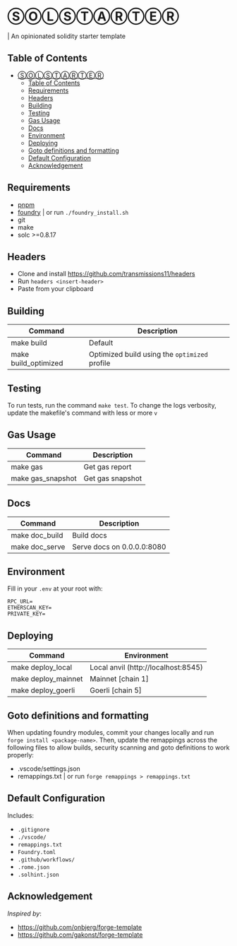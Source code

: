 # ⓈⓄⓁⓈⓉⒶⓇⓉⒺⓇ
| An opinionated solidity starter template

## Table of Contents
- [ⓈⓄⓁⓈⓉⒶⓇⓉⒺⓇ](#)
  - [Table of Contents](#table-of-contents)
  - [Requirements](#requirements)
  - [Headers](#headers)
  - [Building](#building)
  - [Testing](#testing)
  - [Gas Usage](#gas-usage)
  - [Docs](#docs)
  - [Environment](#environment)
  - [Deploying](#deploying)
  - [Goto definitions and formatting](#goto-definitions-and-formatting)
  - [Default Configuration](#default-configuration)
  - [Acknowledgement](#acknowledgement)

## Requirements
- [pnpm](https://pnpm.io/installation)
- [foundry](https://github.com/foundry-rs/foundry) | or run `./foundry_install.sh`
- git
- make
- solc >=0.8.17

## Headers
- Clone and install https://github.com/transmissions11/headers
- Run `headers <insert-header>`
- Paste from your clipboard
  
## Building
| Command | Description |
|---------|-------------|
| make build | Default |
| make build_optimized | Optimized build using the `optimized` profile |

## Testing
To run tests, run the command `make test`. To change the logs verbosity, update the makefile's command with less or more `v`

## Gas Usage
| Command | Description |
|---------|-------------|
| make gas | Get gas report |
| make gas_snapshot | Get gas snapshot |

## Docs
| Command | Description |
|---------|-------------|
| make doc_build |  Build docs |
| make doc_serve | Serve docs on 0.0.0.0:8080 |

## Environment
Fill in your `.env` at your root with:
```
RPC_URL=
ETHERSCAN_KEY=
PRIVATE_KEY=
```

## Deploying
| Command | Environment |
|---------|-------------|
| make deploy_local | Local anvil (http://localhost:8545) |
| make deploy_mainnet | Mainnet [chain 1] |
| make deploy_goerli | Goerli [chain 5] |

## Goto definitions and formatting
When updating foundry modules, commit your changes locally and run `forge install <package-name>`. Then, update the remappings across the following files to allow builds, security scanning and goto definitions to work properly:
- .vscode/settings.json
- remappings.txt | or run `forge remappings > remappings.txt   `

## Default Configuration

Includes:
- `.gitignore`
- `./vscode/`
- `remappings.txt`
- `Foundry.toml`
- `.github/workflows/`
- `.rome.json`
- `.solhint.json`

## Acknowledgement

*Inspired by*:
- https://github.com/onbjerg/forge-template
- https://github.com/gakonst/forge-template